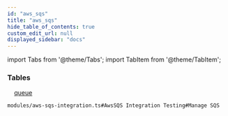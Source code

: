 ```yaml
---
id: "aws_sqs"
title: "aws_sqs"
hide_table_of_contents: true
custom_edit_url: null
displayed_sidebar: "docs"
---
```


import Tabs from '@theme/Tabs';
import TabItem from '@theme/TabItem';

<Tabs queryString="view">
  <TabItem value="components" label="Components" default>

### Tables

    [queue](../../aws/tables/aws_sqs_entity_queue.Queue)

</TabItem>
  <TabItem value="code-examples" label="Code examples">

```testdoc
modules/aws-sqs-integration.ts#AwsSQS Integration Testing#Manage SQS
```

</TabItem>
</Tabs>
